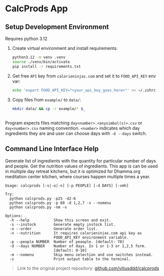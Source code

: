 # CalcProds App

## Setup Development Environment

Requires python 3.12
1. Create virtual environment and install requirements:
    ```bash
    python3.12 -m venv .venv
    source ./venv/bin/activate
    pip install -r requirements.txt
    ```
2. Get free `API` key from `calorieninjas.com` and set it to `FOOD_API_KEY` env var:
    ```bash
    echo 'export FOOD_API_KEY="<your_api_key_goes_here>"' >> ~/.zshrc
    ```
3. Copy files from `example/` to `data/`:
    ```bash
    mkdir data/ && cp -r example/* $_
    ```

## 
Program expects files matching `day<number>.<anysimbol(s)>.csv` or `day<number>.csv` naming convention.
`<number>` indicates which day ingredients they are and user can choose days with `-d --days` switch.

## Command Line Interface Help
Generate list of ingredients with the quantity for particular number of days and people. Get the nutrition values of ingredients.
This app is can be used in multiple day retreat kitchens, but it is optimized for Dhamma.org meditation center kitchen, where courses happen multiple times a year.
```
Usage: calcprods [-s|-o|-n] [-p PEOPLE] [-d DAYS] [-vmh]

Try:
  python calcprods.py -p25 -d2-6
  python calcprods.py -p 60 -d 1,2,7 -s --nomenu
  python calcprods.py -nm -v

Options:
  -h --help           Show this screen and exit.
  -s --instock        Generate empty instock list.
  -o --order          Generate order list.
  -n --nutrition      It requires calorieninjas.com api key as
                      FOOD_API_KEY environment variable.
  -p --people NUMBER  Number of peaople. [default: 70]
  -d --days NUMBER    Number of days. In 1 or 1-3 or 1,2,5 form.
                      [default: 0-10]
  -m --nomenu         Skip menu selection and use switches instead.
  -v                  Print output table to the terminal.
```

> Link to the original project repository: [github.com/viliusddd/calcprods](https://github.com/viliusddd/calcprods)